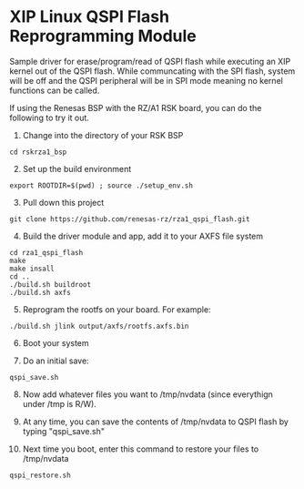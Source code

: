 # XIP Linux QSPI Flash Reprogramming Module

Sample driver for erase/program/read of QSPI flash while executing an XIP kernel out of the QSPI flash.
While communcating with the SPI flash, system will be off and the QSPI peripheral will be in SPI mode meaning no kernel functions can be called.


If using the Renesas BSP with the RZ/A1 RSK board, you can do the following to try it out.


1. Change into the directory of your RSK BSP
```
cd rskrza1_bsp
```

2. Set up the build environment
```
export ROOTDIR=$(pwd) ; source ./setup_env.sh
```

3. Pull down this project
```
git clone https://github.com/renesas-rz/rza1_qspi_flash.git
```

4. Build the driver module and app, add it to your AXFS file system
```
cd rza1_qspi_flash
make
make insall
cd ..
./build.sh buildroot
./build.sh axfs
```

5. Reprogram the rootfs on your board. For example:
```
./build.sh jlink output/axfs/rootfs.axfs.bin
```

6. Boot your system

7. Do an initial save:
```
qspi_save.sh
````
8. Now add whatever files you want to /tmp/nvdata (since everythign under /tmp is R/W).

9. At any time, you can save the contents of /tmp/nvdata to QSPI flash by typing "qspi_save.sh"

10. Next time you boot, enter this command to restore your files to /tmp/nvdata
```
qspi_restore.sh
````
